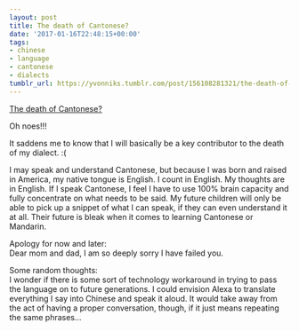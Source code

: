 ```yaml
---
layout: post
title: The death of Cantonese?
date: '2017-01-16T22:48:15+00:00'
tags:
- chinese
- language
- cantonese
- dialects
tumblr_url: https://yvonniks.tumblr.com/post/156108281321/the-death-of-cantonese
---
```

[The death of Cantonese?](https://www.timeout.com/hong-kong/blog/the-death-of-cantonese-050816)  

Oh noes!!!&nbsp;

It saddens me to know that I will basically be a key contributor to the death of my dialect. :( &nbsp;

I may speak and understand Cantonese, but because I was born and raised in America, my native tongue is English. I count in English. My thoughts are in English. If I speak Cantonese, I feel I have to use 100% brain capacity and fully concentrate on what needs to be said.&nbsp;My future children will only be able to pick up a snippet of what I can speak, if they can even understand it at all. Their future is bleak when it comes to learning Cantonese or Mandarin.&nbsp;

Apology for now and later:   
Dear mom and dad, I am so deeply sorry I have failed you.&nbsp;

Some random thoughts:   
I wonder if there is some sort of technology workaround in trying to pass the language on to future generations. I could envision Alexa to translate everything I say into Chinese and speak it aloud. It would take away from the act of having a proper conversation, though, if it just means repeating the same phrases… &nbsp;

